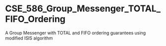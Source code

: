 # CSE_586_Group_Messenger_TOTAL_FIFO_Ordering
A Group Messenger with TOTAL and FIFO ordering guarantees using modified ISIS algorithm
